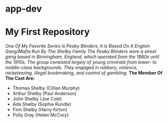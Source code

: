 # app-dev
# My First Repository
*One Of My Favorite Series Is Peaky Blinders, It is Based On A English Gang/Mafia Run By The Shelby Family The Peaky Blinders were a street gang based in Birmingham, England, which operated from the 1880s until the 1910s. The group consisted largely of young criminals from lower- to middle-class backgrounds. They engaged in robbery, violence, racketeering, illegal bookmaking, and control of gambling.* 
**The Member Of The Cast Are:**
- Thomas Shelby (Cillian Murphy)
- Arthur Shelby (Paul Anderson)
- John Shelby (Joe Cole)
- Ada Shelby (Sophie Rundle)
- Finn Shelby (Harry Kirton)
- Polly Gray (Helen McCory)

